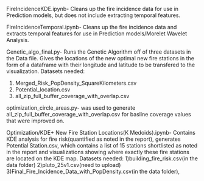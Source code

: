 FireIncidenceKDE.ipynb- Cleans up the fire incidence data for use in Prediction models, but does not include extracting temporal features.

FireIncidenceTemporal.ipynb- Cleans up the fire incidence data and extracts temporal features for use in Prediction models/Morelet Wavelet Analysis.

Genetic_algo_final.py- Runs the Genetic Algorithm off of three datasets in the Data file. Gives the locations of the new optimal new fire stations in the form of a dataframe with their longitude and latitude to be transfered to the visualization. 
  Datasets needed: 
  1)  Merged_Risk_PopDensity_SquareKilometers.csv
  2)  Potential_location.csv
  3)  all_zip_full_buffer_coverage_with_overlap.csv

optimization_circle_areas.py- was used to generate all_zip_full_buffer_coverage_with_overlap.csv for basline coverage values that were improved on. 

Optimization/KDE+ New Fire Station Locations(K Medoids).ipynb- Contains KDE analysis for fire risk(quantified as noted in the report), generates Potential Station.csv, which contains a list of 15 stations shortlisted as noted in the report and visualizations showing where exactly these fire stations are located on the KDE map.
Datasets needed:
1)building_fire_risk.csv(in the data folder)
2)pluto_25v1.csv(need to upload)
3)Final_Fire_Incidence_Data_with_PopDensity.csv(in the data folder),
